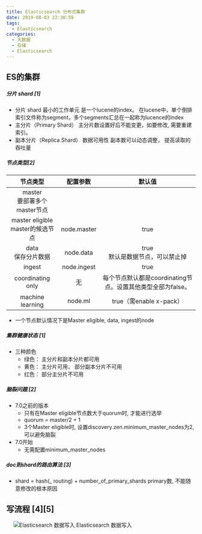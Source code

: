 ```yaml
---
title: Elasticsearch 分布式集群  
date: 2019-08-03 22:38:59
tags: 
  - Elasticsearch
categories:  
  - 大数据
  - 存储
  - Elasticsearch
---
```


<p></p>
<!-- more -->

## ES的集群
##### 分片 shard [1]
+ 分片 shard
  最小的工作单元 
  是一个lucene的index。 
  在lucene中，单个倒排索引文件称为segment，多个segments汇总在一起称为lucence的index
+ 主分片（Primary Shard）
  主分片数设置好后不能变更，如要修改, 需要重建索引。
+ 副本分片（Replica Shard）
  数据可用性
  副本数可以动态调整， 提高读取的吞吐量

##### 节点类型[2]
节点类型| 配置参数 |  默认值
:-:|:-:| :-:
master <br> 要部署多个master节点 |   | 
master eligible <br> master的候选节点 | node.master | true
data <br> 保存分片数据 | node.data | true <br> 默认是数据节点，可以禁止掉
ingest | node.ingest| true
coordinating only | 无 | 每个节点默认都是coordinating节点。设置其他类型全部为false。
machine learning | node.ml | true（需enable x-pack）

+ 一个节点默认情况下是Master eligible, data, ingest的node

##### 集群健康状态 [1]
+ 三种颜色
  - 绿色： 主分片和副本分片都可用
  - 黄色： 主分片可用， 部分副本分片不可用 
  - 红色： 部分主分片不可用 

##### 脑裂问题 [2]
+ 7.0之前的版本
  - 只有在Master eligible节点数大于quorum时, 才能进行选举
  - quorum = master/2 + 1
  - 3个Master eligible时, 设置discovery.zen.minimum_master_nodes为2, 可以避免脑裂
+ 7.0开始
  - 无需配置minimum_master_nodes

##### doc到shard的路由算法 [3]
+ shard = hash(_ routing) + number_of_primary_shards
  primary数, 不能随意修改的根本原因
   
##  写流程 [4][5]
<div style="text-align: center; width: 70%; height: 70%">

![Elasticsearch 数据写入](https://user-images.githubusercontent.com/5608425/65385405-d7491280-dd60-11e9-9a73-895afca03bb8.png)
Elasticsearch 数据写入
</div>

+ write：文档数据到内存缓存，并存到 translog
  - translog
    高版本， tanslog默认落盘.
    每个shard有一个translog
+ refresh
  内存缓存中的文档数据，到文件缓存中的segment
  **此时可以被搜到**
+ flush 
  - 缓存中的 segment 文档数据写入到磁盘
  - 触发条件  
    默认30min调用一次  
    或者  tanlogs写满(512MB)       
  - 过程
    1. 调用refresh
    2. 调用fsync， segments写入磁盘
    3. 清空translog
+ merge
  - segments 定期合并
    自动进行merge操作
  - 真正删除已经惰性删除的文档   

+ refresh过程	
  - index buffer 写入segment的过程
    index buffer会被清空, translog不会清空。
    断电后, 可以从tanslog中做索引的recover
  - 不会执行fsync操作
  - 一秒一次
  - **refresh之后， 数据就可以被搜索到**


##### 倒排索引的不可变性
+ 不可变性 
  - 不可变，一旦生产， 不可变更
  - 好处
    无需考虑并发写文件的问题
    一旦读入内核的文件系统缓存，便流在那里
    容易缓存、 数据可被压缩
  - 坏处   
    让一个新的文档可以被搜索，需要重建整个索引

## 读流程 [6]
##### 两个阶段
+ Query
+ Fetch

##### 问题
+ 性能问题 
  深度分页

+ 相关性算分
  - 问题
    数据量小，打分偏离
  - 解决方案
    - 数据量小时， 主分片设置为1[有例子]


## 排序 [7]
+ 默认采用**相关性算分**对结果进行**降序排序**
+ 自定义排序
  sorting参数
+ 排序过程
  - 针对字段原始内容进行的
    **倒排索引无法发挥作用**
  - 需要正排索引
    - DocValue
      列式存储，对Text类型无效
      默认开启，可以通过mapping设置关闭
      如果重新打开，要重建索引
      **明确不需要做排序及聚合分析**           
    - Fielddata

## 并发读写(乐观锁并发控制)
+ doc不可变
  更新文档时, doc标记为删除, 同时增加一个全新的doc
  同时doc的version字段加1
+ 内部版本控制
  if_seq_no + if_primary_term
+ 使用外部文档
  version_type(external) + version 


## 参考
1. 38丨分片与集群的故障转移
2. 37丨集群分布式模型及选主与脑裂问题
3. 39丨文档分布式存储
4. [Elasticsearch 数据写入原理](https://mp.weixin.qq.com/s/BSjA_TBuapPHrE4COCp9VA) 
5. 40丨分片及其生命周期
6. 41丨剖析分布式查询及相关性算分
7. 42丨排序及DocValues&Fielddata
8. 44丨处理并发读写操作